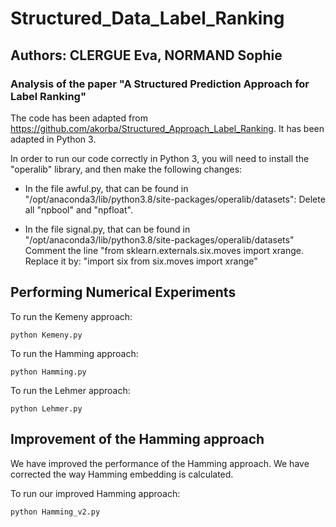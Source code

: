 # Structured_Data_Label_Ranking
## Authors: CLERGUE Eva, NORMAND Sophie
### Analysis of the paper "A Structured Prediction Approach for Label Ranking" 

The code has been adapted from https://github.com/akorba/Structured_Approach_Label_Ranking. 
It has been adapted in Python 3.

In order to run our code correctly in Python 3, you will need to install the "operalib" library, and then make the following changes:

- In the file awful.py, that can be found in "/opt/anaconda3/lib/python3.8/site-packages/operalib/datasets":
Delete all "npbool" and "npfloat".

- In the file signal.py, that can be found in "/opt/anaconda3/lib/python3.8/site-packages/operalib/datasets"
Comment the line "from sklearn.externals.six.moves import xrange.
Replace it by:
"import six
from six.moves import xrange"

## Performing Numerical Experiments

To run the Kemeny approach:

```
python Kemeny.py
```

To run the Hamming approach:

```
python Hamming.py
```

To run the Lehmer approach:

```
python Lehmer.py
```


## Improvement of the Hamming approach

We have improved the performance of the Hamming approach. We have corrected the way Hamming embedding is calculated.

To run our improved Hamming approach:

```
python Hamming_v2.py
```
